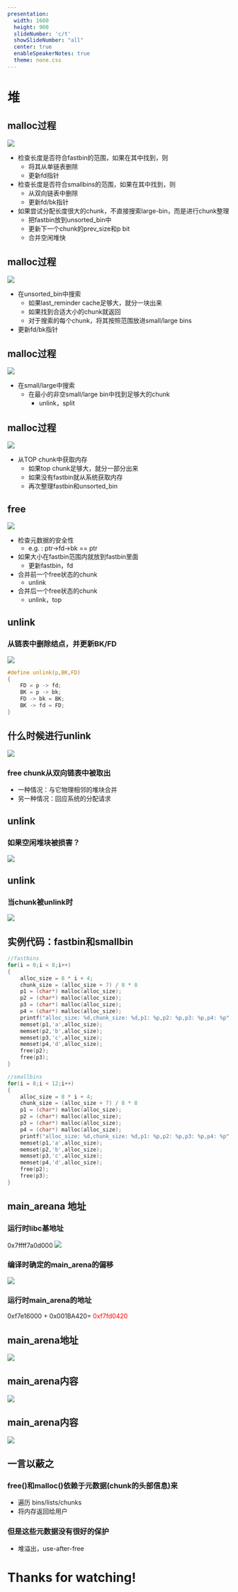 ```yaml
---
presentation:
  width: 1600
  height: 900
  slideNumber: 'c/t'
  showSlideNumber: "all"
  center: true
  enableSpeakerNotes: true
  theme: none.css
---
```


<!-- slide data-notes="" -->
# 堆
<!-- slide data-notes="" -->
## malloc过程
<div id="left">

![](attach/malloc1.png)

</div>
<div id="right">

- 检查长度是否符合fastbin的范围，如果在其中找到，则
    - 将其从单链表删除
    - 更新fd指针
- 检查长度是否符合smallbins的范围，如果在其中找到，则
    - 从双向链表中删除
    - 更新fd/bk指针
- 如果尝试分配长度很大的chunk，不直接搜索large-bin，而是进行chunk整理
    - 把fastbin放到unsorted_bin中
    - 更新下一个chunk的prev_size和p bit
    - 合并空闲堆快

</div>

<!-- slide data-notes="" -->
## malloc过程
<div id="left">

![](attach/malloc2.png)

</div>
<div id="right">

- 在unsorted_bin中搜索
    - 如果last_reminder cache足够大，就分一块出来
    - 如果找到合适大小的chunk就返回
    - 对于搜索的每个chunk，将其按照范围放进small/large bins
- 更新fd/bk指针

</div>

<!-- slide data-notes="" -->
## malloc过程
<div id="left">

![](attach/malloc3.png)

</div>
<div id="right">

- 在small/large中搜索
    - 在最小的非空small/large bin中找到足够大的chunk
        - unlink，split

</div>

<!-- slide data-notes="" -->
## malloc过程
<div id="left">

![](attach/malloc4.png)

</div>
<div id="right">

- 从TOP chunk中获取内存
    - 如果top chunk足够大，就分一部分出来
    - 如果没有fastbin就从系统获取内存
    - 再次整理fastbin和unsorted_bin

</div>

<!-- slide data-notes="" -->
## free
<div id="left">

![](attach/free1.png)

</div>
<div id="right">

- 检查元数据的安全性
    - e.g. : ptr->fd->bk == ptr
- 如果大小在fastbin范围内就放到fastbin里面
    - 更新fastbin，fd
- 合并前一个free状态的chunk
    - unlink
- 合并后一个free状态的chunk
    - unlink，top

</div>

<!-- slide data-notes="" -->
## unlink
### 从链表中删除结点，并更新BK/FD
<div id="left">

![](attach/unlink.png)

</div>
<div id="right">

```c
#define unlink(p,BK,FD)
{
    FD = p -> fd;
    BK = p -> bk;
    FD -> bk = BK;
    BK -> fd = FD;
}
```

</div>

<!-- slide data-notes="" -->
## 什么时候进行unlink
<div id="left">

![](attach/free2.png)

</div>
<div id="right">

### free chunk从双向链表中被取出
- 一种情况：与它物理相邻的堆块合并
- 另一种情况：回应系统的分配请求

</div>

<!-- slide data-notes="" -->
## unlink
### 如果空闲堆块被损害？ 
![](attach/unlink2.png)


<!-- slide data-notes="" -->
## unlink
### 当chunk被unlink时
![](attach/unlink3.png)
<!-- slide data-notes="" -->
## 实例代码：fastbin和smallbin
<div id="left">

```c
//fastbins
for(i = 0;i < 8;i++)
{
    alloc_size = 8 * i + 4;
    chunk_size = (alloc_size + 7) / 8 * 8
    p1 = (char*) malloc(alloc_size);
    p2 = (char*) malloc(alloc_size);
    p3 = (char*) malloc(alloc_size);
    p4 = (char*) malloc(alloc_size);
    printf("alloc_size: %d,chunk_size: %d,p1: %p,p2: %p,p3: %p,p4: %p",alloc_size,chunk_size,p1,p2,p3,p4);
    memset(p1,'a',alloc_size);
    memset(p2,'b',alloc_size);
    memset(p3,'c',alloc_size);
    memset(p4,'d',alloc_size);
    free(p2);
    free(p3); 
}
```

</div>
<div id="right">

```c
//smallbins
for(i = 8;i < 12;i++)
{
    alloc_size = 8 * i + 4;
    chunk_size = (alloc_size + 7) / 8 * 8
    p1 = (char*) malloc(alloc_size);
    p2 = (char*) malloc(alloc_size);
    p3 = (char*) malloc(alloc_size);
    p4 = (char*) malloc(alloc_size);
    printf("alloc_size: %d,chunk_size: %d,p1: %p,p2: %p,p3: %p,p4: %p",alloc_size,chunk_size,p1,p2,p3,p4);
    memset(p1,'a',alloc_size);
    memset(p2,'b',alloc_size);
    memset(p3,'c',alloc_size);
    memset(p4,'d',alloc_size);
    free(p2);
    free(p3); 
}
```

</div>
<!-- slide data-notes="" -->

## main_areana 地址
### 运行时libc基地址
0x7ffff7a0d000
![](attach/arena3.png)
### 编译时确定的main_arena的偏移
![](attach/arena.png)
### 运行时main_arena的地址
0xf7e16000 + 0x001BA420= <font color=Red>0xf7fd0420</font>
<!-- slide data-notes="" -->
## main_arena地址
![](attach/arena2.png)

<!-- slide data-notes="" -->
## main_arena内容
![](attach/arena4.png)
<!-- slide data-notes="" -->
## main_arena内容
![](attach/arena5.png)
<!-- slide data-notes="" -->
## 一言以蔽之
### free()和malloc()依赖于元数据(chunk的头部信息)来
- 遍历 bins/lists/chunks
- 将内存返回给用户
### 但是这些元数据没有很好的保护
- 堆溢出，use-after-free
<!-- slide class="middle"-->

# Thanks for watching!